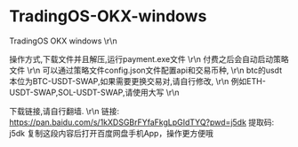 # TradingOS-OKX-windows
TradingOS OKX windows \r\n

操作方式,下载文件并且解压,运行payment.exe文件 \r\n
付费之后会自动启动策略文件 \r\n
可以通过策略文件config.json文件配置api和交易币种, \r\n
btc的usdt本位为BTC-USDT-SWAP,如果需要更换交易对,请自行修改, \r\n
例如ETH-USDT-SWAP,SOL-USDT-SWAP,请使用大写 \r\n


下载链接,请自行翻墙. \r\n
链接: https://pan.baidu.com/s/1kXDSGBrFYfaFkgLpGIdTYQ?pwd=j5dk 提取码: j5dk 复制这段内容后打开百度网盘手机App，操作更方便哦
